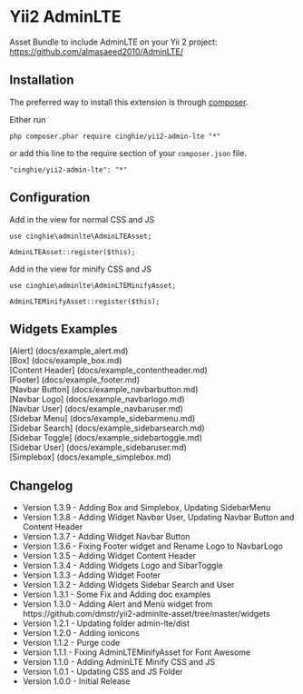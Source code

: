 # Yii2 AdminLTE
Asset Bundle to include AdminLTE on your Yii 2 project:<br>
https://github.com/almasaeed2010/AdminLTE/

Installation
-----------------

The preferred way to install this extension is through [composer](http://getcomposer.org/download/).

Either run

```
php composer.phar require cinghie/yii2-admin-lte "*"
```

or add this line to the require section of your `composer.json` file.

```
"cinghie/yii2-admin-lte": "*"
```

Configuration
-----------------

Add in the view for normal CSS and JS

```
use cinghie\adminlte\AdminLTEAsset;

AdminLTEAsset::register($this);
```

Add in the view for minify CSS and JS

```
use cinghie\adminlte\AdminLTEMinifyAsset;

AdminLTEMinifyAsset::register($this);
```

Widgets Examples
-----------------

[Alert] (docs/example_alert.md)  
[Box] (docs/example_box.md)  
[Content Header] (docs/example_contentheader.md)  
[Footer] (docs/example_footer.md)  
[Navbar Button] (docs/example_navbarbutton.md)  
[Navbar Logo] (docs/example_navbarlogo.md)  
[Navbar User] (docs/example_navbaruser.md)  
[Sidebar Menu] (docs/example_sidebarmenu.md)  
[Sidebar Search] (docs/example_sidebarsearch.md)  
[Sidebar Toggle] (docs/example_sidebartoggle.md)  
[Sidebar User] (docs/example_sidebaruser.md)  
[Simplebox] (docs/example_simplebox.md)

Changelog
-----------------

<ul>
  <li>Version 1.3.9 - Adding Box and Simplebox, Updating SidebarMenu</li>
  <li>Version 1.3.8 - Adding Widget Navbar User, Updating Navbar Button and Content Header</li>
  <li>Version 1.3.7 - Adding Widget Navbar Button</li>
  <li>Version 1.3.6 - Fixing Footer widget and Rename Logo to NavbarLogo</li>
  <li>Version 1.3.5 - Adding Widget Content Header</li>
  <li>Version 1.3.4 - Adding Widgets Logo and SibarToggle</li>
  <li>Version 1.3.3 - Adding Widget Footer</li>
  <li>Version 1.3.2 - Adding Widgets Sidebar Search and User</li>
  <li>Version 1.3.1 - Some Fix and Adding doc examples</li>
  <li>Version 1.3.0 - Adding Alert and Menù widget from https://github.com/dmstr/yii2-adminlte-asset/tree/master/widgets</li>
  <li>Version 1.2.1 - Updating folder admin-lte/dist</li>
  <li>Version 1.2.0 - Adding ionicons</li>
  <li>Version 1.1.2 - Purge code</li>
  <li>Version 1.1.1 - Fixing AdminLTEMinifyAsset for Font Awesome</li>
  <li>Version 1.1.0 - Adding AdminLTE Minify CSS and JS</li>
  <li>Version 1.0.1 - Updating CSS and JS Folder</li>
  <li>Version 1.0.0 - Initial Release</li>
</ul>
